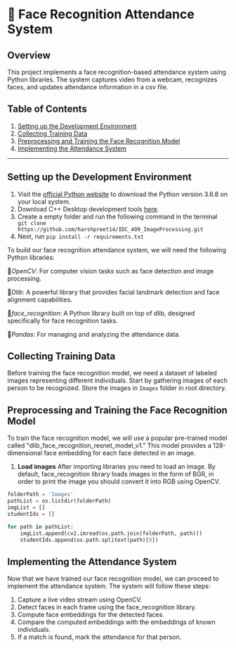 # 📌 Face Recognition Attendance System 

## Overview

This project implements a face recognition-based attendance system using Python libraries. The system captures video from a webcam, recognizes faces, and updates attendance information in a csv file. 
## Table of Contents
1. [Setting up the Development Environment](#setting-up-the-development-environment)
2. [Collecting Training Data](#collecting-training-data)
3. [Preprocessing and Training the Face Recognition Model](#preprocessing-and-training-the-face-recognition-model)
4. [Implementing the Attendance System](#implementing-the-attendance-system)

---

## Setting up the Development Environment
<a name="setting-up-the-development-environment"></a>

1. Visit the [official Python website](https://www.python.org/downloads/release) to download the Python version 3.6.8 on your local system.
2. Download C++ Desktop development tools [here](https://code.visualstudio.com/docs/languages/cpp).
3. Create a empty folder and run the following command in the terminal ``` git clone https://github.com/harshpreet14/IDC_409_ImageProcessing.git```
4. Next, run ```pip install -r requirements.txt```

   
To build our face recognition attendance system, we will need the following Python libraries:<br>

📍*OpenCV*: For computer vision tasks such as face detection and image processing.<br>

📍*Dlib*: A powerful library that provides facial landmark detection and face alignment capabilities.<br>

📍*face_recognition*: A Python library built on top of dlib, designed specifically for face recognition tasks.<br>

📍*Pandas*: For managing and analyzing the attendance data.


## Collecting Training Data
<a name="collecting-training-data"></a>

Before training the face recognition model, we need a dataset of labeled images representing different individuals. Start by gathering images of each person to be recognized. 
Store the images in ```Images``` folder in root directory.

## Preprocessing and Training the Face Recognition Model
<a name="preprocessing-and-training-the-face-recognition-model"></a>

To train the face recognition model, we will use a popular pre-trained model called "dlib_face_recognition_resnet_model_v1." This model provides a 128-dimensional face embedding for each face detected in an image.

1. **Load images**
After importing libraries you need to load an image. By default, face_recognition library loads images in the form of BGR, in order to print the image you should convert it into RGB using OpenCV.
```python
folderPath = 'Images'
pathList = os.listdir(folderPath)
imgList = []
studentIds = []

for path in pathList:
    imgList.append(cv2.imread(os.path.join(folderPath, path)))
    studentIds.append(os.path.splitext(path)[0])
```

## Implementing the Attendance System
<a name="implementing-the-attendance-system"></a>

Now that we have trained our face recognition model, we can proceed to implement the attendance system. The system will follow these steps: 
1. Capture a live video stream using OpenCV.
2. Detect faces in each frame using the face_recognition library.
3. Compute face embeddings for the detected faces.
4. Compare the computed embeddings with the embeddings of known individuals.
5. If a match is found, mark the attendance for that person.

